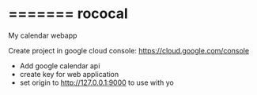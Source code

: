 =======
rococal
=======

My calendar webapp

Create project in google cloud console: https://cloud.google.com/console
* Add google calendar api
* create key for web application
* set origin to http://127.0.0.1:9000 to use with yo


